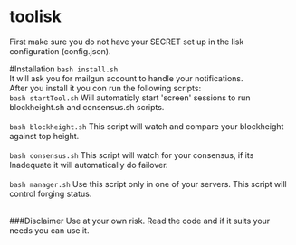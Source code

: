 # toolisk

First make sure you do not have your SECRET set up in the lisk configuration (config.json).<br>

#Installation
`bash install.sh` <br>
It will ask you for mailgun account to handle your notifications.<br>
After you install it you con run the following scripts:<br>
`bash startTool.sh` Will automaticly start 'screen' sessions to run blockheight.sh and consensus.sh scripts.<br>
<br>
`bash blockheight.sh` This script will watch and compare your blockheight against top height.<br>
<br>
`bash consensus.sh` This script will watch for your consensus, if its Inadequate it will automatically do failover.<br>
<br>
`bash manager.sh` Use this script only in one of your servers. This script will control forging status.<br>
<br>

###Disclaimer
Use at your own risk. Read the code and if it suits your needs you can use it.

